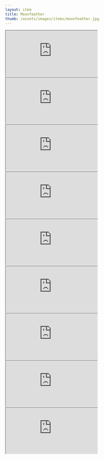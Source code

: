 ```yaml
---
layout: item
title: Moonfeather
thumb: /assets/images/items/moonfeather.jpg
---
```

<iframe onload="" src="http://magic-items.herokuapp.com/item/embed/1"></iframe>
<iframe onload="" src="http://magic-items.herokuapp.com/item/embed/57"></iframe>
<iframe onload="" src="http://magic-items.herokuapp.com/item/embed/77"></iframe>

<iframe onload="" src="http://magic-items.herokuapp.com/item/embed/4"></iframe>
<iframe onload="" src="http://magic-items.herokuapp.com/item/embed/7"></iframe>
<iframe onload="" src="http://magic-items.herokuapp.com/item/embed/8"></iframe>
<iframe onload="" src="http://magic-items.herokuapp.com/item/embed/40"></iframe>
<iframe onload="" src="http://magic-items.herokuapp.com/item/embed/76"></iframe>
<iframe onload="" src="http://magic-items.herokuapp.com/item/embed/74"></iframe>
